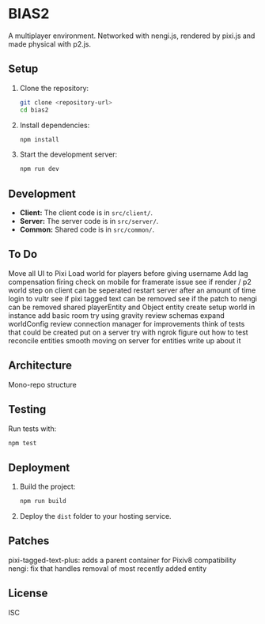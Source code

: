 # BIAS2

A multiplayer environment. Networked with nengi.js, rendered by pixi.js and made physical with p2.js.

## Setup

1. Clone the repository:

   ```bash
   git clone <repository-url>
   cd bias2
   ```

2. Install dependencies:

   ```bash
   npm install
   ```

3. Start the development server:
   ```bash
   npm run dev
   ```

## Development

- **Client:** The client code is in `src/client/`.
- **Server:** The server code is in `src/server/`.
- **Common:** Shared code is in `src/common/`.

## To Do

Move all UI to Pixi
Load world for players before giving username
Add lag compensation firing
check on mobile for framerate issue
see if render / p2 world step on client can be seperated
restart server after an amount of time
login to vultr
see if pixi tagged text can be removed
see if the patch to nengi can be removed
shared playerEntity and Object entity
create setup world in instance
add basic room
try using gravity
review schemas
expand worldConfig
review connection manager for improvements
think of tests that could be created
put on a server
try with ngrok
figure out how to test reconcile entities
smooth moving on server for entities
write up about it

## Architecture

Mono-repo structure

## Testing

Run tests with:

```bash
npm test
```

## Deployment

1. Build the project:

   ```bash
   npm run build
   ```

2. Deploy the `dist` folder to your hosting service.

## Patches

pixi-tagged-text-plus: adds a parent container for Pixiv8 compatibility
nengi: fix that handles removal of most recently added entity

## License

ISC
